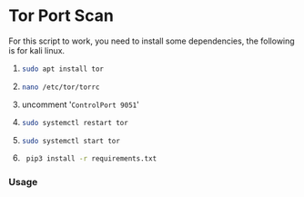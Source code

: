 # Tor Port Scan

For this script to work, you need to install some dependencies, the following is for kali linux.
  1. ```bash
     sudo apt install tor
     ```
  2. ```bash
     nano /etc/tor/torrc
     ```
  3.    uncomment '`ControlPort 9051`'
  4. ```bash
     sudo systemctl restart tor
     ```
  5. ```bash
     sudo systemctl start tor
     ```
  6. ```bash
      pip3 install -r requirements.txt
     ```


### Usage
